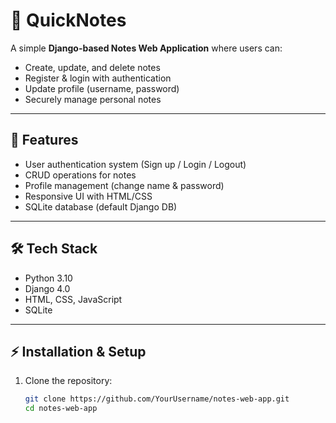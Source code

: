 # 📝 QuickNotes

A simple **Django-based Notes Web Application** where users can:

- Create, update, and delete notes
- Register & login with authentication
- Update profile (username, password)
- Securely manage personal notes

---

## 🚀 Features
- User authentication system (Sign up / Login / Logout)
- CRUD operations for notes
- Profile management (change name & password)
- Responsive UI with HTML/CSS
- SQLite database (default Django DB)

---

## 🛠️ Tech Stack
- Python 3.10
- Django 4.0
- HTML, CSS, JavaScript
- SQLite

---

## ⚡ Installation & Setup

1. Clone the repository:
   ```bash
   git clone https://github.com/YourUsername/notes-web-app.git
   cd notes-web-app
